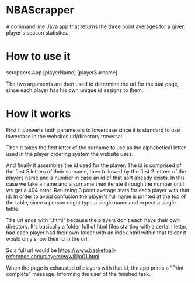 # NBAScrapper
A command line Java app that returns the three point averages for a given player's season statistics.

# How to use it

   scrappers.App [playerName] [playerSurname]
 
 The two arguments are then used to determine the url for the stat page, since each player has his own unique id assigns to them.
 
 
# How it works

  First it converts both parameters to lowercase since it is standard to use lowercase in the websites url/directory traversal.

  Then it takes the first letter of the surname to use as the alphabetical letter used in the player ordering system the website uses.
  
  And finally it assembles the id used for the player. The id is comprised of the first 5 letters of their surname, then followed by the first 2 letters of the players name and a   number in case an id of that sort already exists.
  In this case we take a name and a surname then iterate through the number until we get a 404 error. Returning 3 point average stats for each player with that id.
  In order to avoid confusion the player's full name is printed at the top of the table, since a person might type a single name and expect a single table.
  
  The url ends with ".html" because the players don't each have their own directory. It's basically a folder full of html files starting with a certain letter, had each player had   their own folder with an index.html within that folder it would only show their id in the url.
  
  So a full url would be https://www.basketball-reference.com/players/w/willijo01.html
  
  When the page is exhausted of players with that id, the app prints a "Print complete" message. Informing the user of the finished task.
  
  
  
  
 
 
